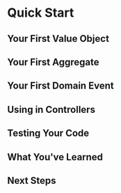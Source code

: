 # Quick Start

## Your First Value Object
## Your First Aggregate
## Your First Domain Event
## Using in Controllers
## Testing Your Code
## What You've Learned
## Next Steps

